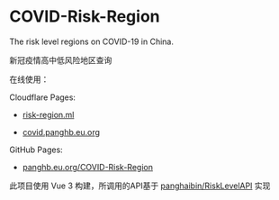 # COVID-Risk-Region

The risk level regions on COVID-19 in China.

新冠疫情高中低风险地区查询

在线使用：

Cloudflare Pages:

- [risk-region.ml](https://risk-region.ml/)

- [covid.panghb.eu.org](https://covid.panghb.eu.org/)

GitHub Pages:

- [panghb.eu.org/COVID-Risk-Region](https://panghb.eu.org/COVID-Risk-Region/)

此项目使用 Vue 3 构建，所调用的API基于 [panghaibin/RiskLevelAPI](https://github.com/panghaibin/RiskLevelAPI) 实现
